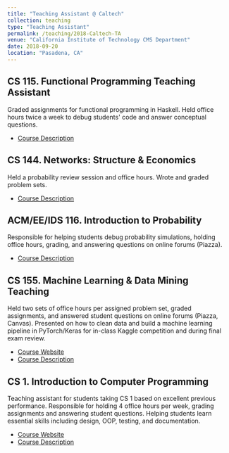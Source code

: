 ```yaml
---
title: "Teaching Assistant @ Caltech"
collection: teaching
type: "Teaching Assistant"
permalink: /teaching/2018-Caltech-TA
venue: "California Institute of Technology CMS Department"
date: 2018-09-20
location: "Pasadena, CA"
---
```


CS 115. Functional Programming Teaching Assistant
---
Graded assignments for functional programming in Haskell. Held office hours twice a week to debug students' code and answer conceptual questions.

* [Course Description](https://www.cms.caltech.edu/academics/courses/cs-115)

CS 144. Networks: Structure & Economics 
---
Held a probability review session and office hours. Wrote and graded problem sets.

* [Course Description](https://www.cms.caltech.edu/academics/courses/cmscseeids-144)

ACM/EE/IDS 116. Introduction to Probability
---
Responsible for helping students debug probability simulations, holding office hours, grading, and answering questions on online forums (Piazza).

* [Course Description](https://www.cms.caltech.edu/academics/courses/acmeeids-116)

CS 155. Machine Learning & Data Mining Teaching 
---
Held two sets of office hours per assigned problem set, graded assignments, and answered student questions on online forums (Piazza, Canvas). Presented on how to clean data and build a machine learning pipeline in PyTorch/Keras for in-class Kaggle competition and during final exam review.

* [Course Website](http://www.yisongyue.com/courses/cs155/2020_winter/)
* [Course Description](https://www.cms.caltech.edu/academics/courses/cmscscnsee-155)

CS 1. Introduction to Computer Programming
---
Teaching assistant for students taking CS 1 based on excellent previous performance. Responsible for holding 4 office hours per week, grading assignments and answering student questions.
Helping students learn essential skills including design, OOP, testing, and documentation.

* [Course Website]()
* [Course Description](https://www.cms.caltech.edu/academics/courses/cs-1)
